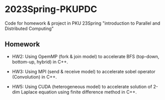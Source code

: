 # 2023Spring-PKUPDC
Code for homework &amp; project in PKU 23Spring "introduction to Parallel and Distributed Computing"

## Homework

* HW2: Using OpemMP (fork & join model) to accelerate BFS (top-down, bottom-up, hybrid) in C++.

* HW3: Using MPI (send & receive model) to accelerate sobel operator (Convolution) in C++.

* HW5: Using CUDA (heterogeneous model) to accelerate solution of 2-dim Laplace equation using finite difference method in C++.

